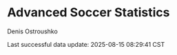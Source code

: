 # Advanced Soccer Statistics
Denis Ostroushko

<!-- gfm -->

Last successful data update: 2025-08-15 08:29:41 CST
